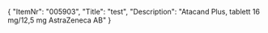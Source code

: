 {
  "ItemNr": "005903",
  "Title": "test",
  "Description": "Atacand Plus, tablett 16 mg/12,5 mg AstraZeneca AB"
}